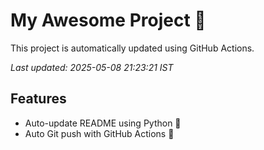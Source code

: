 # My Awesome Project 🚀

This project is automatically updated using GitHub Actions.

_Last updated: 2025-05-08 21:23:21 IST_

## Features
- Auto-update README using Python 🐍
- Auto Git push with GitHub Actions 🤖
